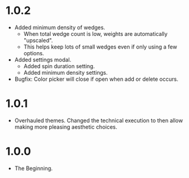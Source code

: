 # 1.0.2

- Added minimum density of wedges.
  - When total wedge count is low, weights are automatically "upscaled".
  - This helps keep lots of small wedges even if only using a few options.
- Added settings modal.
  - Added spin duration setting.
  - Added minimum density settings.
- Bugfix: Color picker will close if open when add or delete occurs.

# 1.0.1

- Overhauled themes. Changed the technical execution to then allow making more pleasing aesthetic choices.

# 1.0.0

- The Beginning.